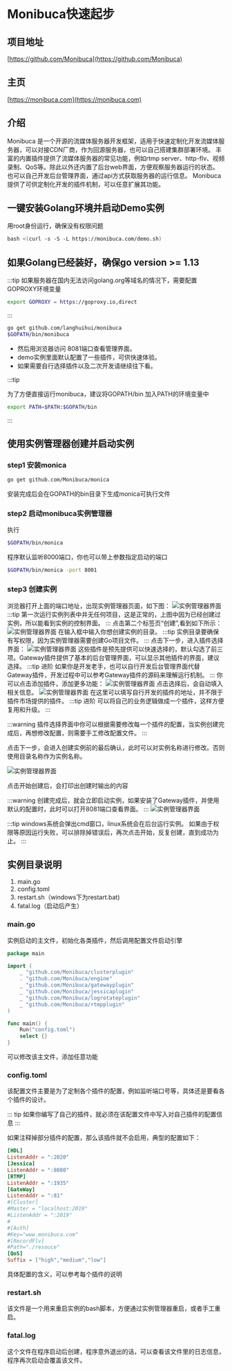 # Monibuca快速起步

## 项目地址

[https://github.com/Monibuca](https://github.com/Monibuca)

## 主页

[https://monibuca.com](https://monibuca.com)

## 介绍
Monibuca 是一个开源的流媒体服务器开发框架，适用于快速定制化开发流媒体服务器，可以对接CDN厂商，作为回源服务器，也可以自己搭建集群部署环境。
丰富的内置插件提供了流媒体服务器的常见功能，例如rtmp server、http-flv、视频录制、QoS等。除此以外还内置了后台web界面，方便观察服务器运行的状态。
也可以自己开发后台管理界面，通过api方式获取服务器的运行信息。
Monibuca 提供了可供定制化开发的插件机制，可以任意扩展其功能。

## 一键安装Golang环境并启动Demo实例

用root身份运行，确保没有权限问题
```bash
bash <(curl -s -S -L https://monibuca.com/demo.sh) 
```

## 如果Golang已经装好，确保go version >= 1.13

:::tip
如果服务器在国内无法访问golang.org等域名的情况下，需要配置GOPROXY环境变量
```bash
export GOPROXY = https://goproxy.io,direct
```
:::

```bash
go get github.com/langhuihui/monibuca
$GOPATH/bin/monibuca
```

- 然后用浏览器访问 8081端口查看管理界面。
- demo实例里面默认配置了一些插件，可供快速体验。
- 如果需要自行选择插件以及二次开发请继续往下看。

:::tip

为了方便直接运行monibuca，建议将GOPATH/bin 加入PATH的环境变量中

```bash
export PATH=$PATH:$GOPATH/bin
```
:::

## 使用实例管理器创建并启动实例

### step1 安装monica
```bash
go get github.com/Monibuca/monica
```
安装完成后会在GOPATH的bin目录下生成monica可执行文件

### step2 启动monibuca实例管理器
执行
```bash
$GOPATH/bin/monica
```
程序默认监听8000端口，你也可以带上参数指定启动的端口
```bash
$GOPATH/bin/monica -port 8001
```
### step3 创建实例
浏览器打开上面的端口地址，出现实例管理器页面，如下图：
![实例管理器界面](./images/s1.png)
:::tip
第一次运行实例列表中并无任何项目，这是正常的，上图中因为已经创建过实例，所以能看到实例的控制界面。
:::
点击第二个标签页“创建”,看到如下所示：
![实例管理器界面](./images/s2.png)
在输入框中输入你想创建实例的目录。
:::tip
实例目录要确保有写权限，因为实例管理器需要创建Go项目文件。
:::
点击下一步，进入插件选择界面：
![实例管理器界面](./images/s3.png)
这些插件是预先提供可以快速选择的，默认勾选了前三项。Gateway插件提供了基本的后台管理界面，可以显示其他插件的界面，建议选择。
:::tip 进阶
如果你是开发老手，也可以自行开发后台管理界面代替Gateway插件，开发过程中可以参考Gateway插件的源码来理解运行机制。
:::
你可以点击添加插件，添加更多功能：
![实例管理器界面](./images/s4.png)
点击选择后，会自动填入相关信息。
![实例管理器界面](./images/s5.png)
在这里可以填写自行开发的插件的地址，并不限于插件市场提供的插件。
:::tip 进阶
可以将自己的业务逻辑做成一个插件，这样方便复用和升级。
:::

:::warning
插件选择界面中你可以根据需要修改每一个插件的配置，当实例创建完成后，再想修改配置，则需要手工修改配置文件。
:::

点击下一步，会进入创建实例前的最后确认，此时可以对实例名称进行修改。否则使用目录名称作为实例名称。

![实例管理器界面](./images/s6.png)

点击开始创建后，会打印出创建时输出的内容

:::warning
创建完成后，就会立即启动实例，如果安装了Gateway插件，并使用默认的配置时，此时可以打开8081端口查看界面。
:::
![实例管理器界面](./images/s7.png)

:::tip
windows系统会弹出cmd窗口，linux系统会在后台运行实例。
如果由于权限等原因运行失败，可以排除掉错误后，再次点击开始，反复创建，直到成功为止。
:::

## 实例目录说明

1. main.go
2. config.toml
3. restart.sh（windows下为restart.bat)
4. fatal.log（启动后产生）

### main.go
实例启动的主文件，初始化各类插件，然后调用配置文件启动引擎
```go
package main

import (
	_ "github.com/Monibuca/clusterplugin"
	. "github.com/Monibuca/engine"
	_ "github.com/Monibuca/gatewayplugin"
	_ "github.com/Monibuca/jessicaplugin"
	_ "github.com/Monibuca/logrotateplugin"
	_ "github.com/Monibuca/rtmpplugin"
)

func main() {
	Run("config.toml")
	select {}
}
```
可以修改该主文件，添加任意功能

### config.toml

该配置文件主要是为了定制各个插件的配置，例如监听端口号等，具体还是要看各个插件的设计。

::: tip
如果你编写了自己的插件，就必须在该配置文件中写入对自己插件的配置信息
:::

如果注释掉部分插件的配置，那么该插件就不会启用，典型的配置如下：
```toml
[HDL]
ListenAddr = ":2020"
[Jessica]
ListenAddr = ":8080"
[RTMP]
ListenAddr = ":1935"
[GateWay]
ListenAddr = ":81"
#[Cluster]
#Master = "localhost:2019"
#ListenAddr = ":2019"
#
#[Auth]
#Key="www.monibuca.com"
#[RecordFlv]
#Path="./resouce"
[QoS]
Suffix = ["high","medium","low"]
```
具体配置的含义，可以参考每个插件的说明

### restart.sh
该文件是一个用来重启实例的bash脚本，方便通过实例管理器重启，或者手工重启。

### fatal.log
这个文件在程序启动后创建，程序意外退出的话，可以查看该文件里的日志信息，程序再次启动会覆盖该文件。